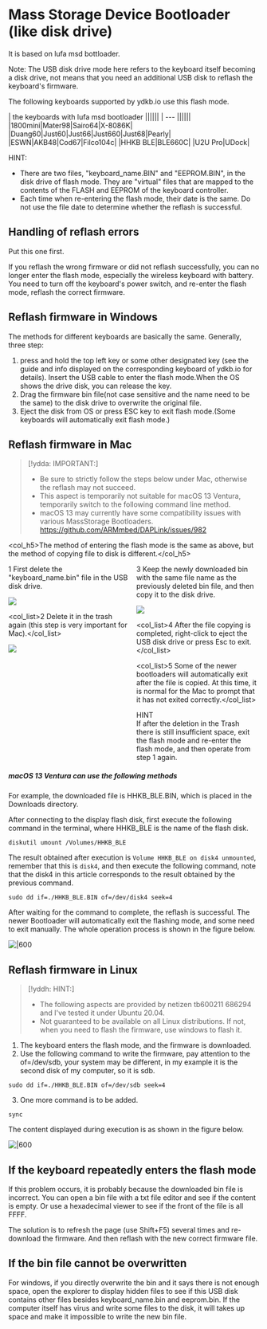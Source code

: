 # Mass Storage Device Bootloader (like disk drive)

It is based on lufa msd bottloader. 

Note: The USB disk drive mode here refers to the keyboard itself becoming a disk drive, not means that you need an additional USB disk to reflash the keyboard's firmware.

The following keyboards supported by ydkb.io use this flash mode.

| the keyboards with lufa msd bootloader ||||||
| --- |||||| 
|1800mini|Mater98|Sairo64|X-8086K|
|Duang60|Just60|Just66|Just660|Just68|Pearly|
|ESWN|AKB48|Cod67|Filco104c|
|HHKB BLE|BLE660C|
|U2U Pro|UDock|

<html><div class="hint"> 
<subtitle>HINT:</subtitle>
<ul><li>There are two files, "keyboard_name.BIN" and "EEPROM.BIN", in the disk drive of flash mode. They are "virtual" files that are mapped to the contents of the FLASH and EEPROM of the keyboard controller. </li>
<li>Each time when re-entering the flash mode, their date is the same. Do not use the file date to determine whether the reflash is successful.</li></ul>
</div></html>


## Handling of reflash errors

Put this one first. 

If you reflash the wrong firmware or did not reflash successfully, you can no longer enter the flash mode, especially the wireless keyboard with battery. You need to turn off the keyboard's power switch, and re-enter the flash mode, reflash the correct firmware.


## Reflash firmware in Windows

The methods for different keyboards are basically the same. Generally, three step:

  1. press and hold the top left key or some other designated key (see the guide and info displayed on the corresponding keyboard of ydkb.io for details). Insert the USB cable to enter the flash mode.When the OS shows the drive disk, you can release the key. 
  2. Drag the firmware bin file(not case sensitive and the name need to be the same) to the disk drive to overwrite the original file.
  3. Eject the disk from OS or press ESC key to exit flash mode.(Some keyboards will automatically exit flash mode.)


## Reflash firmware in Mac

> [!ydda: IMPORTANT:]
> - Be sure to strictly follow the steps below under Mac, otherwise the reflash may not succeed.
> - This aspect is temporarily not suitable for macOS 13 Ventura, temporarily switch to the following command line method.
> - macOS 13 may currently have some compatibility issues with various MassStorage Bootloaders. https://github.com/ARMmbed/DAPLink/issues/982

<col_h5>The method of entering the flash mode is the same as above, but the method of copying file to disk is different.</col_h5>

<html>
<two_col>
<div style="float:left;width:48%;">
<col_list>1 First delete the "keyboard_name.bin" file in the USB disk drive.</col_list>

![](assets/msd-bootloader-mac01.png?)

<col_list>2 Delete it in the trash again (this step is very important for Mac).</col_list>

![](assets/msd-bootloader-mac02.png?)
</div>
<div style="float:left;width:3%;">&nbsp;</div>
<div style="float:left;width:48%;">
<col_list>3 Keep the newly downloaded bin with the same file name as the previously deleted bin file, and then copy it to the disk drive.</col_list>

![](assets/msd-bootloader-mac03.png?)

<col_list>4 After the file copying is completed, right-click to eject the USB disk drive or press Esc to exit.</col_list>

<col_list>5 Some of the newer bootloaders will automatically exit after the file is copied. At this time, it is normal for the Mac to prompt that it has not exited correctly.</col_list>

<html><div class="hint"> 
<subtitle>HINT</subtitle>
<br>If after the deletion in the Trash there is still insufficient space, exit the flash mode and re-enter the flash mode, and then operate from step 1 again.
</div></html>

</div>
</two_col>
<div style="clear:both;"></div>
</html>

##### macOS 13 Ventura can use the following methods

For example, the downloaded file is HHKB_BLE.BIN, which is placed in the Downloads directory.

After connecting to the display flash disk, first execute the following command in the terminal, where HHKB_BLE is the name of the flash disk.

```macOS
diskutil umount /Volumes/HHKB_BLE
```

The result obtained after execution is `Volume HHKB_BLE on disk4 unmounted`, remember that this is `disk4`, and then execute the following command, note that the disk4 in this article corresponds to the result obtained by the previous command.

```macOS
sudo dd if=./HHKB_BLE.BIN of=/dev/disk4 seek=4
```

After waiting for the command to complete, the reflash is successful. The newer Bootloader will automatically exit the flashing mode, and some need to exit manually. The whole operation process is shown in the figure below.

![|600](assets/msd-bootloader-mac13-01.jpg)



## Reflash firmware in Linux

> [!yddh: HINT:]
> - The following aspects are provided by netizen tb600211 686294 and I've tested it under Ubuntu 20.04.
> - Not guaranteed to be available on all Linux distributions. If not, when you need to flash the firmware, use windows to flash it.

1. The keyboard enters the flash mode, and the firmware is downloaded.
2. Use the following command to write the firmware, pay attention to the of=/dev/sdb, your system may be different, in my example it is the second disk of my computer, so it is sdb. <br>
```linux
sudo dd if=./HHKB_BLE.BIN of=/dev/sdb seek=4
````
3. One more command is to be added.
```linux
sync
````


The content displayed during execution is as shown in the figure below.

![|600](assets/msd-bootloader-linux01.png)

## If the keyboard repeatedly enters the flash mode

If this problem occurs, it is probably because the downloaded bin file is incorrect. You can open a bin file with a txt file editor and see if the content is empty. Or use a hexadecimal viewer to see if the front of the file is all FFFF.

The solution is to refresh the page (use Shift+F5) several times and re-download the firmware. And then reflash with the new correct firmware file.


## If the bin file cannot be overwritten

For windows, if you directly overwrite the bin and it says there is not enough space, open the explorer to display hidden files to see if this USB disk contains other files besides keyboard_name.bin and eeprom.bin. If the computer itself has virus and write some files to the disk, it will takes up space and make it impossible to write the new bin file.


